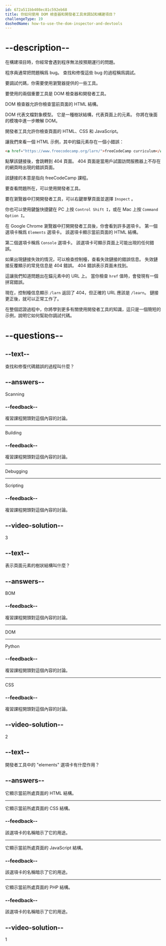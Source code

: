 ```yaml
---
id: 672a511bb408ec81c592eb68
title: 你如何使用 DOM 檢查器和開發者工具來調試和構建項目？
challengeType: 19
dashedName: how-to-use-the-dom-inspector-and-devtools
---
```


# --description--

在構建項目時，你經常會遇到程序無法按預期運行的問題。

程序員通常把問題稱爲 bug。 查找和修復這些 bug 的過程稱爲調試。

要調試代碼，你需要使用瀏覽器提供的一些工具。

要使用的兩個重要工具是 DOM 檢查器和開發者工具。

DOM 檢查器允許你檢查當前頁面的 HTML 結構。

DOM 代表文檔對象模型。 它是一種樹狀結構，代表頁面上的元素。 你將在後面的模塊中進一步瞭解 DOM。

開發者工具允許你檢查頁面的 HTML、CSS 和 JavaScript。

讓我們來看一個 HTML 示例，其中的錨元素存在一個小錯誤：

```html
<a href="https://www.freecodecamp.org/larn/">freeCodeCamp curriculum</a>
```

點擊該鏈接後，會跳轉到 404 頁面。 404 頁面是當用戶試圖訪問服務器上不存在的網頁時出現的錯誤頁面。

該鏈接的本意是指向 freeCodeCamp 課程。

要查看問題所在，可以使用開發者工具。

要在瀏覽器中打開開發者工具，可以右鍵單擊頁面並選擇 `Inspect` 。

你也可以使用鍵盤快捷鍵在 PC 上按  `Control Shift I`，或在 Mac 上按 `Command Option I`。

在 Google Chrome 瀏覽器中打開開發者工具後，你會看到許多選項卡。 第一個選項卡稱爲 `Elements` 選項卡。 該選項卡顯示當前頁面的 HTML 結構。

第二個選項卡稱爲 `Console` 選項卡。 該選項卡可顯示頁面上可能出現的任何錯誤。

如果出現鏈接失效的情況，可以檢查控制檯，查看失效鏈接的錯誤信息。 失效鏈接反覆顯示的常見信息是 404 錯誤。 404 錯誤表示頁面未找到。

這讓我們知道問題出在錨元素中的 URL 上。 當你檢查 `href` 值時，會發現有一個拼寫錯誤。

現在，控制檯信息顯示 `/larn` 返回了 404，但正確的 URL 應該是 `/learn`。 鏈接更正後，就可以正常工作了。

在整個認證過程中，你將學到更多有關使用開發者工具的知識，這只是一個簡短的示例，說明它如何幫助你調試代碼。

# --questions--

## --text--

查找和修復代碼錯誤的過程叫什麼？

## --answers--

Scanning

### --feedback--

複習課程開頭對這個內容的討論。

---

Building

### --feedback--

複習課程開頭對這個內容的討論。

---

Debugging

---

Scripting

### --feedback--

複習課程開頭對這個內容的討論。

## --video-solution--

3

## --text--

表示頁面元素的樹狀結構叫什麼？

## --answers--

BOM

### --feedback--

複習課程開頭對這個內容的討論。

---

DOM

---

Python

### --feedback--

複習課程開頭對這個內容的討論。

---

CSS

### --feedback--

複習課程開頭對這個內容的討論。

## --video-solution--

2

## --text--

開發者工具中的 "elements" 選項卡有什麼作用？

## --answers--

它顯示當前所處頁面的 HTML 結構。

---

它顯示當前所處頁面的 CSS 結構。

### --feedback--

該選項卡的名稱暗示了它的用途。

---

它顯示當前所處頁面的 JavaScript 結構。

### --feedback--

該選項卡的名稱暗示了它的用途。

---

它顯示當前所處頁面的 PHP 結構。

### --feedback--

該選項卡的名稱暗示了它的用途。

## --video-solution--

1
